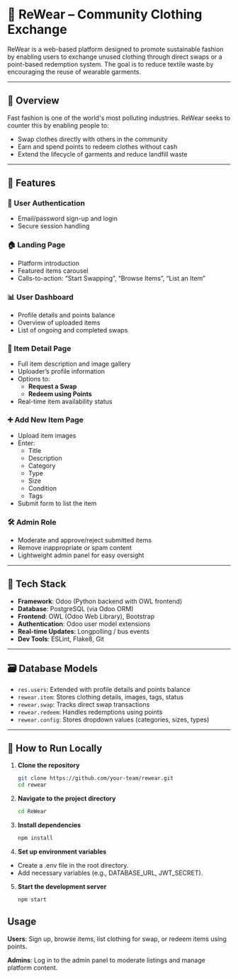 # 👕 ReWear – Community Clothing Exchange

ReWear is a web-based platform designed to promote sustainable fashion by enabling users to exchange unused clothing through direct swaps or a point-based redemption system. The goal is to reduce textile waste by encouraging the reuse of wearable garments.

---

## 🌱 Overview

Fast fashion is one of the world's most polluting industries. ReWear seeks to counter this by enabling people to:

- Swap clothes directly with others in the community
- Earn and spend points to redeem clothes without cash
- Extend the lifecycle of garments and reduce landfill waste

---

## 🚀 Features

### 👤 User Authentication
- Email/password sign-up and login
- Secure session handling

### 🏠 Landing Page
- Platform introduction
- Featured items carousel
- Calls-to-action: “Start Swapping”, “Browse Items”, “List an Item”

### 📊 User Dashboard
- Profile details and points balance
- Overview of uploaded items
- List of ongoing and completed swaps

### 👗 Item Detail Page
- Full item description and image gallery
- Uploader’s profile information
- Options to:
  - **Request a Swap**
  - **Redeem using Points**
- Real-time item availability status

### ➕ Add New Item Page
- Upload item images
- Enter:
  - Title
  - Description
  - Category
  - Type
  - Size
  - Condition
  - Tags
- Submit form to list the item

### 🛠️ Admin Role
- Moderate and approve/reject submitted items
- Remove inappropriate or spam content
- Lightweight admin panel for easy oversight

---

## 🧱 Tech Stack

- **Framework**: Odoo (Python backend with OWL frontend)
- **Database**: PostgreSQL (via Odoo ORM)
- **Frontend**: OWL (Odoo Web Library), Bootstrap
- **Authentication**: Odoo user model extensions
- **Real-time Updates**: Longpolling / bus events
- **Dev Tools**: ESLint, Flake8, Git

---

## 🗃️ Database Models

- `res.users`: Extended with profile details and points balance
- `rewear.item`: Stores clothing details, images, tags, status
- `rewear.swap`: Tracks direct swap transactions
- `rewear.redeem`: Handles redemptions using points
- `rewear.config`: Stores dropdown values (categories, sizes, types)

---

## 🧪 How to Run Locally

1. **Clone the repository**
   ```bash
   git clone https://github.com/your-team/rewear.git
   cd rewear
2. **Navigate to the project directory**
   ```bash
   cd ReWear
3. **Install dependencies**
   ```bash
   npm install
4. **Set up environment variables**
  - Create a .env file in the root directory.
  - Add necessary variables (e.g., DATABASE_URL, JWT_SECRET).
5. **Start the development server**
    ```bash
    npm start

## Usage

**Users**: Sign up, browse items, list clothing for swap, or redeem items using points.

**Admins**: Log in to the admin panel to moderate listings and manage platform content.
